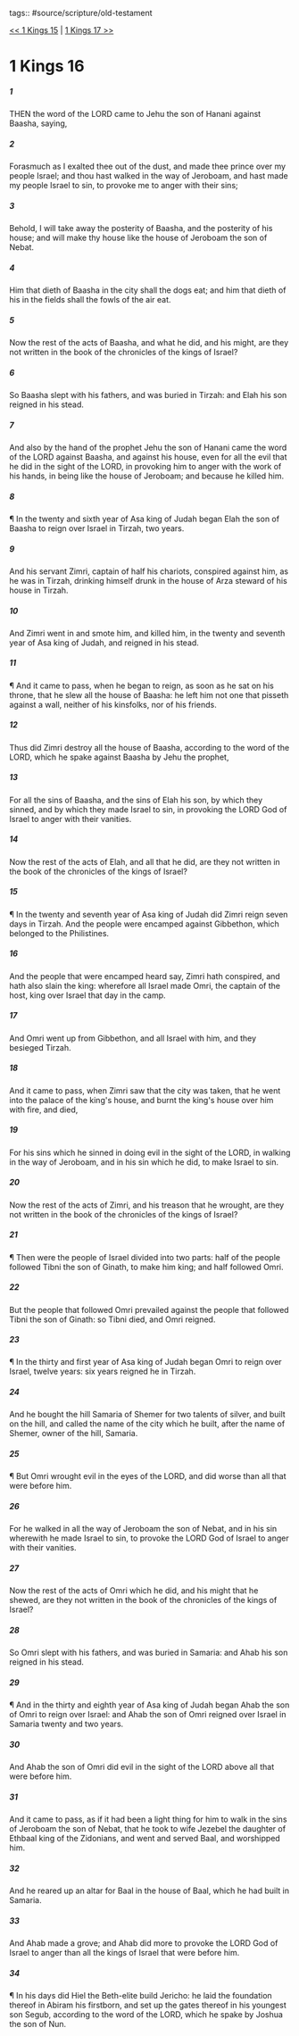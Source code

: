 tags:: #source/scripture/old-testament

[<< 1 Kings 15](source/scripture/old-testament/11_1_Kings/1_Kings_15.md) | [1 Kings 17 >>](source/scripture/old-testament/11_1_Kings/1_Kings_17.md)

# 1 Kings 16

##### 1

THEN the word of the LORD came to Jehu the son of Hanani against Baasha, saying,

##### 2

Forasmuch as I exalted thee out of the dust, and made thee prince over my people Israel; and thou hast walked in the way of Jeroboam, and hast made my people Israel to sin, to provoke me to anger with their sins;

##### 3

Behold, I will take away the posterity of Baasha, and the posterity of his house; and will make thy house like the house of Jeroboam the son of Nebat.

##### 4

Him that dieth of Baasha in the city shall the dogs eat; and him that dieth of his in the fields shall the fowls of the air eat.

##### 5

Now the rest of the acts of Baasha, and what he did, and his might, are they not written in the book of the chronicles of the kings of Israel?

##### 6

So Baasha slept with his fathers, and was buried in Tirzah: and Elah his son reigned in his stead.

##### 7

And also by the hand of the prophet Jehu the son of Hanani came the word of the LORD against Baasha, and against his house, even for all the evil that he did in the sight of the LORD, in provoking him to anger with the work of his hands, in being like the house of Jeroboam; and because he killed him.

##### 8

¶ In the twenty and sixth year of Asa king of Judah began Elah the son of Baasha to reign over Israel in Tirzah, two years.

##### 9

And his servant Zimri, captain of half his chariots, conspired against him, as he was in Tirzah, drinking himself drunk in the house of Arza steward of his house in Tirzah.

##### 10

And Zimri went in and smote him, and killed him, in the twenty and seventh year of Asa king of Judah, and reigned in his stead.

##### 11

¶ And it came to pass, when he began to reign, as soon as he sat on his throne, that he slew all the house of Baasha: he left him not one that pisseth against a wall, neither of his kinsfolks, nor of his friends.

##### 12

Thus did Zimri destroy all the house of Baasha, according to the word of the LORD, which he spake against Baasha by Jehu the prophet,

##### 13

For all the sins of Baasha, and the sins of Elah his son, by which they sinned, and by which they made Israel to sin, in provoking the LORD God of Israel to anger with their vanities.

##### 14

Now the rest of the acts of Elah, and all that he did, are they not written in the book of the chronicles of the kings of Israel?

##### 15

¶ In the twenty and seventh year of Asa king of Judah did Zimri reign seven days in Tirzah. And the people were encamped against Gibbethon, which belonged to the Philistines.

##### 16

And the people that were encamped heard say, Zimri hath conspired, and hath also slain the king: wherefore all Israel made Omri, the captain of the host, king over Israel that day in the camp.

##### 17

And Omri went up from Gibbethon, and all Israel with him, and they besieged Tirzah.

##### 18

And it came to pass, when Zimri saw that the city was taken, that he went into the palace of the king's house, and burnt the king's house over him with fire, and died,

##### 19

For his sins which he sinned in doing evil in the sight of the LORD, in walking in the way of Jeroboam, and in his sin which he did, to make Israel to sin.

##### 20

Now the rest of the acts of Zimri, and his treason that he wrought, are they not written in the book of the chronicles of the kings of Israel?

##### 21

¶ Then were the people of Israel divided into two parts: half of the people followed Tibni the son of Ginath, to make him king; and half followed Omri.

##### 22

But the people that followed Omri prevailed against the people that followed Tibni the son of Ginath: so Tibni died, and Omri reigned.

##### 23

¶ In the thirty and first year of Asa king of Judah began Omri to reign over Israel, twelve years: six years reigned he in Tirzah.

##### 24

And he bought the hill Samaria of Shemer for two talents of silver, and built on the hill, and called the name of the city which he built, after the name of Shemer, owner of the hill, Samaria.

##### 25

¶ But Omri wrought evil in the eyes of the LORD, and did worse than all that were before him.

##### 26

For he walked in all the way of Jeroboam the son of Nebat, and in his sin wherewith he made Israel to sin, to provoke the LORD God of Israel to anger with their vanities.

##### 27

Now the rest of the acts of Omri which he did, and his might that he shewed, are they not written in the book of the chronicles of the kings of Israel?

##### 28

So Omri slept with his fathers, and was buried in Samaria: and Ahab his son reigned in his stead.

##### 29

¶ And in the thirty and eighth year of Asa king of Judah began Ahab the son of Omri to reign over Israel: and Ahab the son of Omri reigned over Israel in Samaria twenty and two years.

##### 30

And Ahab the son of Omri did evil in the sight of the LORD above all that were before him.

##### 31

And it came to pass, as if it had been a light thing for him to walk in the sins of Jeroboam the son of Nebat, that he took to wife Jezebel the daughter of Ethbaal king of the Zidonians, and went and served Baal, and worshipped him.

##### 32

And he reared up an altar for Baal in the house of Baal, which he had built in Samaria.

##### 33

And Ahab made a grove; and Ahab did more to provoke the LORD God of Israel to anger than all the kings of Israel that were before him.

##### 34

¶ In his days did Hiel the Beth-elite build Jericho: he laid the foundation thereof in Abiram his firstborn, and set up the gates thereof in his youngest son Segub, according to the word of the LORD, which he spake by Joshua the son of Nun.
